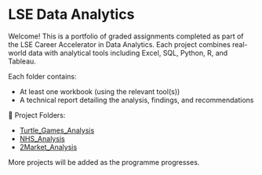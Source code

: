 # LSE Data Analytics
Welcome! This is a portfolio of graded assignments completed as part of the LSE Career Accelerator in Data Analytics. Each project combines real-world data with analytical tools including Excel, SQL, Python, R, and Tableau.

Each folder contains:
- At least one workbook (using the relevant tool(s))
- A technical report detailing the analysis, findings, and recommendations

📂 Project Folders:
- [Turtle_Games_Analysis](./Turtle_Games_Analysis)
- [NHS_Analysis](./NHS_Analysis)
- [2Market_Analysis](./2Market_Analysis)

More projects will be added as the programme progresses.
